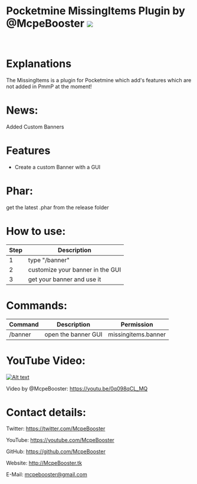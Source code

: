 # Pocketmine MissingItems Plugin by @McpeBooster  [![](https://poggit.pmmp.io/shield.api/MissingItems)](https://poggit.pmmp.io/p/c)



<br>

# Explanations

The MissingItems is a plugin for Pocketmine which add's features which are not added in PmmP at the moment!





# News:

Added Custom Banners

# Features

 - Create a custom Banner with a GUI

# Phar:

get the latest .phar from the release folder




# How to use:





| Step | Description |
| --- | --- |
| 1 | type "/banner" |
| 2 | customize your banner in the GUI |
| 3 | get your banner and use it |





# Commands:

| Command | Description | Permission |
| --- | --- | --- |
| /banner | open the banner GUI | missingitems.banner |





# YouTube Video:

[![Alt text](https://img.youtube.com/vi/0q098qCL_MQ/0.jpg)](https://www.youtube.com/watch?v=0q098qCL_MQ)

Video by @McpeBooster: https://youtu.be/0q098qCL_MQ









# Contact details:

Twitter: https://twitter.com/McpeBooster

YouTube: https://youtube.com/McpeBooster

GitHub: https://github.com/McpeBooster

Website: http://McpeBooster.tk

E-Mail: mcpebooster@gmail.com
